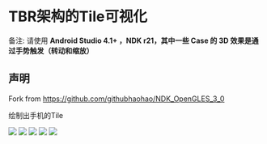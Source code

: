 
# TBR架构的Tile可视化

备注: 请使用 **Android Studio 4.1+ ，NDK r21，其中一些 Case 的 3D 效果是通过手势触发（转动和缩放）**

## 声明

Fork from <https://github.com/githubhaohao/NDK_OpenGLES_3_0>

绘制出手机的Tile

![](Img/Screenshot_20231219_224612.png)
![](Img/Screenshot_20231219_224146.png)
![](Img/Screenshot_20231219_224328.png)
![](Img/Screenshot_20231219_224533.png)
![](Img/Screenshot_20231219_224557.png)
